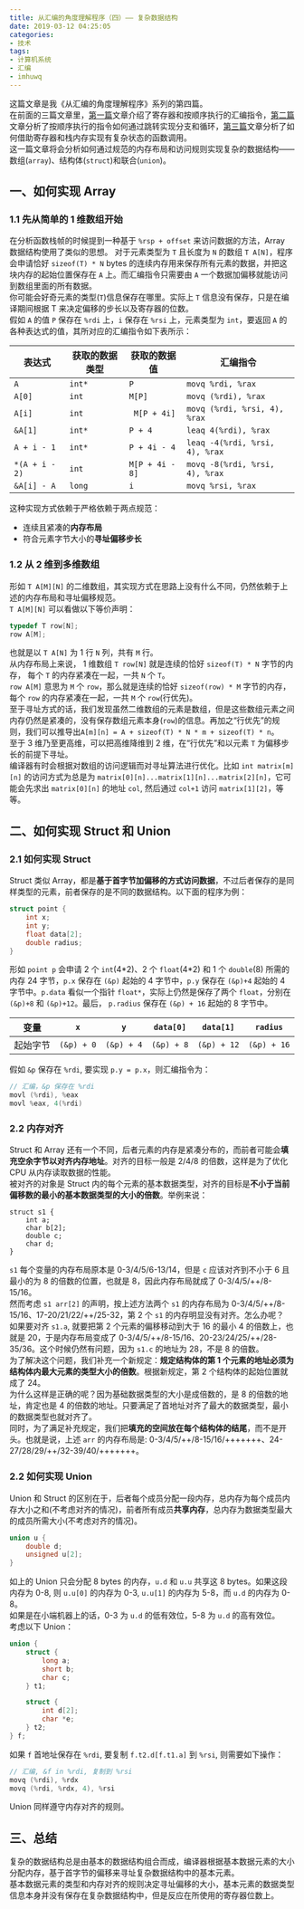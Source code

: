 ```yaml
---
title: 从汇编的角度理解程序（四）—— 复杂数据结构
date: 2019-03-12 04:25:05
categories:
- 技术
tags:
- 计算机系统
- 汇编
- imhuwq
---
```


这篇文章是我《从汇编的角度理解程序》系列的第四篇。  
在前面的三篇文章里，[第一篇](https://imhuwq.com/2019/01/31/%E4%BB%8E%E6%B1%87%E7%BC%96%E7%9A%84%E8%A7%92%E5%BA%A6%E7%90%86%E8%A7%A3%E7%A8%8B%E5%BA%8F%EF%BC%88%E4%B8%80%EF%BC%89%E2%80%94%E2%80%94%20%E6%93%8D%E4%BD%9C%E6%95%B0%E6%8D%AE%E7%9A%84%E6%8C%87%E4%BB%A4%E6%B5%81/)文章介绍了寄存器和按顺序执行的汇编指令，[第二篇](https://imhuwq.com/2019/03/09/%E4%BB%8E%E6%B1%87%E7%BC%96%E7%9A%84%E8%A7%92%E5%BA%A6%E7%90%86%E8%A7%A3%E7%A8%8B%E5%BA%8F%EF%BC%88%E4%BA%8C%EF%BC%89%E2%80%94%E2%80%94%20%E5%88%86%E6%94%AF%E5%92%8C%E5%BE%AA%E7%8E%AF%E6%8E%A7%E5%88%B6/)文章分析了按顺序执行的指令如何通过跳转实现分支和循环，[第三篇](https://imhuwq.com/2019/03/10/%E4%BB%8E%E6%B1%87%E7%BC%96%E7%9A%84%E8%A7%92%E5%BA%A6%E7%90%86%E8%A7%A3%E7%A8%8B%E5%BA%8F%EF%BC%88%E4%B8%89%EF%BC%89%E2%80%94%E2%80%94%20%E5%87%BD%E6%95%B0%E8%B0%83%E7%94%A8/)文章分析了如何借助寄存器和栈内存实现有复杂状态的函数调用。  
这一篇文章将会分析如何通过规范的内存布局和访问规则实现复杂的数据结构——数组(`array`)、结构体(`struct`)和联合(`union`)。  

<!--more-->  

## 一、如何实现 Array
### 1.1 先从简单的 1 维数组开始
在分析函数栈帧的时候提到一种基于 `%rsp + offset` 来访问数据的方法，Array 数据结构使用了类似的思想。
对于元素类型为 `T` 且长度为 `N` 的数组 `T A[N]`，程序会申请恰好 `sizeof(T) * N` bytes 的连续内存用来保存所有元素的数据，并把这块内存的起始位置保存在 `A` 上。而汇编指令只需要由 `A` 一个数据加偏移就能访问到数组里面的所有数据。  
你可能会好奇元素的类型(`T`)信息保存在哪里。实际上 `T` 信息没有保存，只是在编译期间根据 T 来决定偏移的步长以及寄存器的位数。    
假如 `A` 的值 `P` 保存在 `%rdi` 上，`i` 保存在 `%rsi` 上，元素类型为 `int`，要返回 `A` 的各种表达式的值，其所对应的汇编指令如下表所示：  

| 表达式 | 获取的数据类型 | 获取的数据值 | 汇编指令 |
| -- | -- | -- | -- |
| `A` | `int*` | `P` | `movq %rdi, %rax` |
| `A[0]` | `int` | `M[P]` | `movq (%rdi), %rax` |
| `A[i]` | `int` |` M[P + 4i]` | `movq (%rdi, %rsi, 4), %rax` |
| `&A[1]` | `int*` | `P + 4` | `leaq 4(%rdi), %rax` |
| `A + i - 1` | `int*` | `P + 4i - 4` | `leaq -4(%rdi, %rsi, 4), %rax` |
| `*(A + i - 2)` | `int` | `M[P + 4i - 8]` | `movq -8(%rdi, %rsi, 4), %rax` |
| `&A[i] - A` | `long` | `i` | `movq %rsi, %rax` |
这种实现方式依赖于严格依赖于两点规范：  
- 连续且紧凑的**内存布局**
- 符合元素字节大小的**寻址偏移步长**  

### 1.2 从 2 维到多维数组
形如 `T A[M][N]` 的二维数组，其实现方式在思路上没有什么不同，仍然依赖于上述的内存布局和寻址偏移规范。    
`T A[M][N]` 可以看做以下等价声明：
```c
typedef T row[N];
row A[M];
```
也就是以 `T A[N]` 为 1 行 `N` 列，共有 `M` 行。  
从内存布局上来说， 1 维数组 `T row[N]` 就是连续的恰好 `sizeof(T) * N` 字节的内存， 每个 `T` 的内存紧凑在一起，一共 `N` 个 `T`。  
`row A[M]` 意思为 `M` 个 `row`，那么就是连续的恰好 `sizeof(row) * M` 字节的内存，每个 `row` 的内存紧凑在一起，一共 `M` 个 `row`(行优先)。  
至于寻址方式的话，我们发现虽然二维数组的元素是数组，但是这些数组元素之间内存仍然是紧凑的，没有保存数组元素本身(`row`)的信息。再加之“行优先”的规则，我们可以推导出`A[m][n] = A + sizeof(T) * N * m + sizeof(T) * n`。  
至于 3 维乃至更高维，可以把高维降维到 2 维，在“行优先”和以元素 `T` 为偏移步长的前提下寻址。  
编译器有时会根据对数组的访问逻辑而对寻址算法进行优化。比如 `int matrix[m][n]` 的访问方式为总是为 `matrix[0][n]...matrix[1][n]...matrix[2][n]`，它可能会先求出 `matrix[0][n]` 的地址 `col`, 然后通过 `col+1` 访问 `matrix[1][2]`，等等。  

## 二、如何实现 Struct 和 Union
### 2.1 如何实现 Struct
Struct 类似 Array，都是**基于首字节加偏移的方式访问数据**，不过后者保存的是同样类型的元素，前者保存的是不同的数据结构。以下面的程序为例：  
```c
struct point {
    int x;
    int y;
    float data[2];
    double radius;
}
```
形如 `point p` 会申请 2 个 `int`(4\*2)、2 个 `float`(4\*2) 和 1 个 `double`(8) 所需的内存 24 字节，`p.x` 保存在 `(&p)` 起始的 4 字节中，`p.y` 保存在 `(&p)+4` 起始的 4 字节中。`p.data` 看似一个指针 `float*`，实际上仍然是保存了两个 `float`，分别在 `(&p)+8` 和 `(&p)+12`。最后， `p.radius` 保存在 `(&p) + 16` 起始的 8 字节中。  

| 变量 | `x` | `y` | `data[0]` | `data[1]` | `radius` | 
| -- | -- |  -- |  -- |  -- |  -- |
| 起始字节 | `(&p) + 0` | `(&p) + 4` | `(&p) + 8` | `(&p) + 12` | `(&p) + 16` |

假如 `&p` 保存在 `%rdi`, 要实现 `p.y = p.x`，则汇编指令为：
```c
// 汇编，&p 保存在 %rdi
movl (%rdi), %eax
movl %eax, 4(%rdi)
```  

### 2.2 内存对齐
Struct 和 Array 还有一个不同，后者元素的内存是紧凑分布的，而前者可能会**填充空余字节以对齐内存地址**。对齐的目标一般是 2/4/8 的倍数，这样是为了优化 CPU 从内存读取数据的性能。  
被对齐的对象是 Struct 内的每个元素的基本数据类型，对齐的目标是**不小于当前偏移数的最小的基本数据类型的大小的倍数**。举例来说：  
```
struct s1 {
    int a;
    char b[2];
    double c;
    char d;
}

```
`s1` 每个变量的内存布局原本是 0-3/4/5/6-13/14，但是 `c` 应该对齐到不小于 6 且最小的为 8 的倍数的位置，也就是 8，因此内存布局就成了 0-3/4/5/++/8-15/16。  
然而考虑 `s1 arr[2]` 的声明，按上述方法两个 `s1` 的内存布局为 0-3/4/5/++/8-15/16、17-20/21/22/++/25-32，第 2 个 `s1` 的内存明显没有对齐。怎么办呢？  
如果要对齐 `s1.a`, 就要把第 2 个元素的偏移移动到大于 16 的最小 4 的倍数上，也就是 20，于是内存布局变成了 0-3/4/5/++/8-15/16、20-23/24/25/++/28-35/36。这个时候仍然有问题，因为 `s1.c` 的地址为 28，不是 8 的倍数。  
为了解决这个问题，我们补充一个新规定：**规定结构体的第 1 个元素的地址必须为结构体内最大元素的类型大小的倍数**。根据新规定，第 2 个结构体的起始位置就成了 24。  
为什么这样是正确的呢？因为基础数据类型的大小是成倍数的，是 8 的倍数的地址，肯定也是 4 的倍数的地址。只要满足了首地址对齐了最大的数据类型，最小的数据类型也就对齐了。  
同时，为了满足补充规定，我们把**填充的空间放在每个结构体的结尾**，而不是开头。也就是说，上述 `arr` 的内存布局是: 0-3/4/5/++/8-15/16/+++++++、24-27/28/29/++/32-39/40/+++++++。

### 2.2 如何实现 Union
Union 和 Struct 的区别在于，后者每个成员分配一段内存，总内存为每个成员内存大小之和(不考虑对齐的情况)，前者所有成员**共享内存**，总内存为数据类型最大的成员所需大小(不考虑对齐的情况)。
```c
union u {
    double d;
    unsigned u[2];
}
```
如上的 Union 只会分配 8 bytes 的内存，`u.d` 和 `u.u` 共享这 8 bytes。如果这段内存为 0-8, 则 `u.u[0]` 的内存为 0-3, `u.u[1]` 的内存为 5-8，而 `u.d` 的内存为 0-8。  
如果是在小端机器上的话，0-3 为 `u.d` 的低有效位，5-8 为 `u.d` 的高有效位。  
考虑以下 Union：
```c
union {
    struct {
        long a;
        short b;
        char c;
    } t1;

    struct {
        int d[2];
        char *e;
    } t2;
} f;
```
如果 `f` 首地址保存在 `%rdi`, 要复制 `f.t2.d[f.t1.a]` 到 `%rsi`, 则需要如下操作：  
```c
// 汇编, &f in %rdi, 复制到 %rsi
movq (%rdi), %rdx
movq (%rdi, %rdx, 4), %rsi
```

Union 同样遵守内存对齐的规则。

## 三、总结
复杂的数据结构总是由基本的数据结构组合而成，编译器根据基本数据元素的大小分配内存，基于首字节的偏移来寻址复杂数据结构中的基本元素。  
基本数据元素的类型和内存对齐的规则决定寻址偏移的大小，基本元素的数据类型信息本身并没有保存在复杂数据结构中，但是反应在所使用的寄存器位数上。
